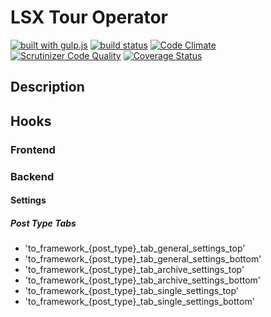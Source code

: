 # LSX Tour Operator
[![built with gulp.js](https://img.shields.io/badge/built%20with-gulp.js-green.svg)](http://gulpjs.com/) [![build status](https://travis-ci.org/lightspeeddevelopment/tour-operator.svg?branch=master)](https://travis-ci.org/lightspeeddevelopment/tour-operator) [![Code Climate](https://codeclimate.com/github/lightspeeddevelopment/tour-operator/badges/gpa.svg)](https://codeclimate.com/github/lightspeeddevelopment/tour-operator) [![Scrutinizer Code Quality](https://scrutinizer-ci.com/g/lightspeeddevelopment/tour-operator/badges/quality-score.png?b=master)](https://scrutinizer-ci.com/g/lightspeeddevelopment/tour-operator/?branch=master) [![Coverage Status](https://coveralls.io/repos/github/lightspeeddevelopment/tour-operator/badge.svg?branch=master)](https://coveralls.io/github/lightspeeddevelopment/tour-operator?branch=master)

## Description

## Hooks

### Frontend

### Backend

#### Settings

##### Post Type Tabs

 * 'to_framework_{post_type}_tab_general_settings_top'
 * 'to_framework_{post_type}_tab_general_settings_bottom' 
 * 'to_framework_{post_type}_tab_archive_settings_top'
 * 'to_framework_{post_type}_tab_archive_settings_bottom'
 * 'to_framework_{post_type}_tab_single_settings_top'
 * 'to_framework_{post_type}_tab_single_settings_bottom'
